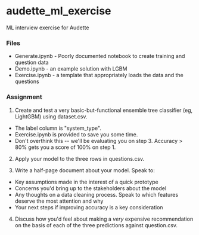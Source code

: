 # audette_ml_exercise
ML interview exercise for Audette

### Files
- Generate.ipynb - Poorly documented notebook to create training and question data
- Demo.ipynb - an example solution with LGBM
- Exercise.ipynb - a template that appropriately loads the data and the questions

### Assignment
1. Create and test a very basic-but-functional ensemble tree classifier (eg, LightGBM) using dataset.csv.  
- The label column is "system_type".  
- Exercise.ipynb is provided to save you some time.  
- Don't overthink this -- we'll be evaluating you on step 3.  Accuracy > 80% gets you a score of 100% on step 1.

2. Apply your model to the three rows in questions.csv.

3. Write a half-page document about your model.  Speak to:
- Key assumptions made in the interest of a quick prototype
- Concerns you'd bring up to the stakeholders about the model
- Any thoughts on a data cleaning process.  Speak to which features deserve the most attention and why
- Your next steps if improving accuracy is a key consideration

4. Discuss how you'd feel about making a *very* expensive recommendation on the basis of each of the three predictions against question.csv.

